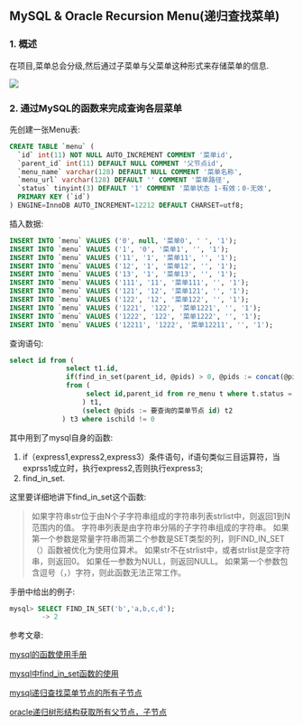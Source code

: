 ## MySQL & Oracle Recursion Menu(递归查找菜单)

### 1. 概述

在项目,菜单总会分级,然后通过子菜单与父菜单这种形式来存储菜单的信息.

![](https://images2017.cnblogs.com/blog/837877/201712/837877-20171219135203365-504537466.png)

### 2. 通过MySQL的函数来完成查询各层菜单

先创建一张Menu表:

```sql
CREATE TABLE `menu` (
  `id` int(11) NOT NULL AUTO_INCREMENT COMMENT '菜单id',
  `parent_id` int(11) DEFAULT NULL COMMENT '父节点id',
  `menu_name` varchar(128) DEFAULT NULL COMMENT '菜单名称',
  `menu_url` varchar(128) DEFAULT '' COMMENT '菜单路径',
  `status` tinyint(3) DEFAULT '1' COMMENT '菜单状态 1-有效；0-无效',
  PRIMARY KEY (`id`)
) ENGINE=InnoDB AUTO_INCREMENT=12212 DEFAULT CHARSET=utf8;
```

插入数据:

```sql
INSERT INTO `menu` VALUES ('0', null, '菜单0', ' ', '1');
INSERT INTO `menu` VALUES ('1', '0', '菜单1', '', '1');
INSERT INTO `menu` VALUES ('11', '1', '菜单11', '', '1');
INSERT INTO `menu` VALUES ('12', '1', '菜单12', '', '1');
INSERT INTO `menu` VALUES ('13', '1', '菜单13', '', '1');
INSERT INTO `menu` VALUES ('111', '11', '菜单111', '', '1');
INSERT INTO `menu` VALUES ('121', '12', '菜单121', '', '1');
INSERT INTO `menu` VALUES ('122', '12', '菜单122', '', '1');
INSERT INTO `menu` VALUES ('1221', '122', '菜单1221', '', '1');
INSERT INTO `menu` VALUES ('1222', '122', '菜单1222', '', '1');
INSERT INTO `menu` VALUES ('12211', '1222', '菜单12211', '', '1');
```

查询语句:

```sql
select id from (
              select t1.id,
              if(find_in_set(parent_id, @pids) > 0, @pids := concat(@pids, ',', id), 0) as ischild
              from (
                   select id,parent_id from re_menu t where t.status = 1 order by parent_id, id
                  ) t1,
                  (select @pids := 要查询的菜单节点 id) t2
             ) t3 where ischild != 0
```
其中用到了mysql自身的函数:
1. if（express1,express2,express3）条件语句，if语句类似三目运算符，当exprss1成立时，执行express2,否则执行express3;
2. find_in_set.

这里要详细地讲下find_in_set这个函数:

> 如果字符串str位于由N个子字符串组成的字符串列表strlist中，则返回1到N范围内的值。 字符串列表是由字符串分隔的子字符串组成的字符串。 如果第一个参数是常量字符串而第二个参数是SET类型的列，则FIND_IN_SET（）函数被优化为使用位算术。 如果str不在strlist中，或者strlist是空字符串，则返回0。 如果任一参数为NULL，则返回NULL。 如果第一个参数包含逗号（，）字符，则此函数无法正常工作。

手册中给出的例子:

```sql
mysql> SELECT FIND_IN_SET('b','a,b,c,d');
        -> 2
```



参考文章:

[mysql的函数使用手册](https://dev.mysql.com/doc/refman/5.7/en/functions.html)

[mysql中find_in_set函数的使用](https://www.cnblogs.com/xiaoxi/p/5889486.html)

[mysql递归查找菜单节点的所有子节点](https://www.cnblogs.com/rainydayfmb/p/8028868.html)

[oracle递归树形结构获取所有父节点，子节点](https://blog.csdn.net/zhanglu1236789/article/details/79104041)




